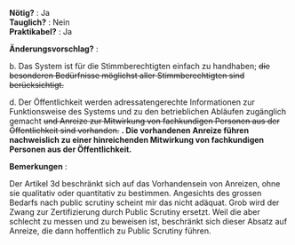 **Nötig?** : Ja </br>
**Tauglich?** : Nein </br>
**Praktikabel?** : Ja </br>

**Änderungsvorschlag?** :

b. Das System ist für die Stimmberechtigten einfach zu handhaben; ~~die besonderen Bedürfnisse möglichst aller Stimmberechtigten sind berücksichtigt.~~ 

d. Der Öffentlichkeit werden adressatengerechte Informationen zur Funktionsweise des Systems und zu den betrieblichen Abläufen zugänglich gemacht ~~und Anreize zur Mitwirkung von fachkundigen Personen aus der Öffentlichkeit sind vorhanden.~~ **. Die vorhandenen Anreize führen nachweislich zu einer hinreichenden Mitwirkung von fachkundigen Personen aus der Öffentlichkeit.**

**Bemerkungen** :

Der Artikel 3d beschränkt sich auf das Vorhandensein von Anreizen, ohne sie qualitativ oder quantitativ zu bestimmen. Angesichts des grossen Bedarfs nach public scrutiny scheint mir das nicht adäquat. Grob wird der Zwang zur Zertifizierung durch Public Scrutiny ersetzt. Weil die aber schlecht zu messen und zu beweisen ist, beschränkt sich dieser Absatz auf Anreize, die dann hoffentlich zu Public Scrutiny führen. 

